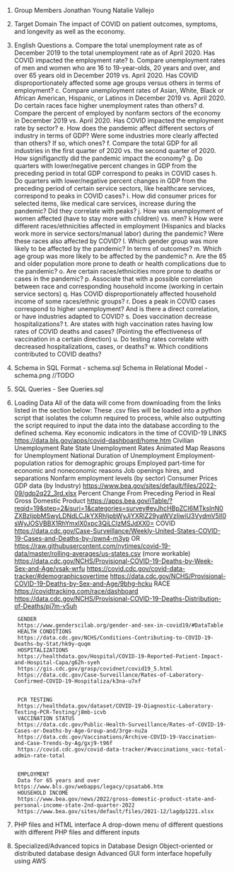 
1. Group Members
    Jonathan Young
    Natalie Vallejo

2. Target Domain 
    The impact of COVID on patient outcomes, symptoms, and longevity as well as the economy. 

3. English Questions
    a. Compare the total unemployment rate as of December 2019 to the total unemployment rate as of April 2020. Has COVID impacted the employment rate?
    b. Compare unemployment rates of men and women who are 16 to 19-year-olds, 20 years and over, and over 65 years old in December 2019 vs. April 2020. Has COVID disproportionately affected some age groups versus others in terms of employment? 
    c. Compare unemployment rates of Asian, White, Black or African American, Hispanic, or Latinos in December 2019 vs. April 2020. Do certain races face higher unemployment rates than others?
    d. Compare the percent of employed by nonfarm sectors of the economy in  December 2019 vs. April 2020. Has COVID impacted the employment rate by sector?
    e. How does the pandemic affect different sectors of industry in terms of GDP? Were some industries more clearly affected than others? If so, which ones?
    f. Compare the total GDP for all industries in the first quarter of 2020 vs. the second quarter of 2020. How signifiganctly did the pandemic impact the economy?
    g. Do quarters with lower/negative percent changes in GDP from the preceding period in total GDP correspond to peaks in COVID cases
    h. Do quarters with lower/negative percent changes in GDP from the preceding period of certain service sectors, like healthcare services, correspond to peaks in COVID cases?
    i. How did consumer prices for selected items, like medical care services, increase during the pandemic? Did they correlate with peaks? 
    j. How was unemployment of women affected (have to stay more with children) vs. men?
    k How were different races/ethnicities affected in employment (Hispanics and blacks work more in service sectors/manual labor) during the pandemic? Were these races also affected by COVID?
    l. Which gender group was more likely to be affected by the pandemic? In terms of outcomes?
    m. Which age group was more likely to be affected by the pandemic? 
    n. Are the 65 and older population more prone to death or health complications due to the pandemic? 
    o. Are certain races/ethnicities more prone to deaths or cases in the pandemic?
    p. Associate that with a possible correlation between race and corresponding household income (working in certain service sectors)
    q. Has COVID disproportionately affected household income of some races/ethnic groups?
    r. Does a peak in COVID cases correspond to higher unemployment? And is there a direct correlation, or have industries adapted to COVID? 
    s. Does vaccination decrease hospitalizations? 
    t. Are states with high vaccination rates having low rates of COVID deaths and cases? (Pointing the effectiveness of vaccination in a certain direction) 
    u. Do testing rates correlate with decreased hospitalizations, cases, or deaths?
    w. Which conditions contributed to COVID deaths?

4. Schema in SQL Format - schema.sql
   Schema in Relational Model - schema.png //TODO

5. SQL Queries - See Queries.sql

6. Loading Data 
    All of the data will come from downloading from the links listed in the section below:
    These .csv files will be loaded into a python script that isolates the column required to process, while also outputting the script required to input the data into the database according to the defined schema. 
    Key economic indicators in the time of COVID-19
    LINKS 
        https://data.bls.gov/apps/covid-dashboard/home.htm
        Civilian Unemployment Rate
        State Unemployment Rates Animated Map
        Reasons for Unemployment
        National Duration of Unemployment
        Employment-population ratios for demographic groups
        Employed part-time for economic and noneconomic reasons
        Job openings hires, and separations
        Nonfarm employment levels (by sector)
        Consumer Prices
        GDP data (by Industry)
        https://www.bea.gov/sites/default/files/2022-09/gdp2q22_3rd.xlsx
        Percent Change From Preceding Period in Real Gross Domestic Product
        https://apps.bea.gov/iTable/?reqid=19&step=2&isuri=1&categories=survey#eyJhcHBpZCI6MTksInN0ZXBzIjpbMSwyLDNdLCJkYXRhIjpbWyJjYXRlZ29yaWVzIiwiU3VydmV5Il0sWyJOSVBBX1RhYmxlX0xpc3QiLCIzMSJdXX0=
        COVID
        https://data.cdc.gov/Case-Surveillance/Weekly-United-States-COVID-19-Cases-and-Deaths-by-/pwn4-m3yp OR https://raw.githubusercontent.com/nytimes/covid-19-data/master/rolling-averages/us-states.csv (more workable)
        https://data.cdc.gov/NCHS/Provisional-COVID-19-Deaths-by-Week-Sex-and-Age/vsak-wrfu
        https://covid.cdc.gov/covid-data-tracker/#demographicsovertime
        https://data.cdc.gov/NCHS/Provisional-COVID-19-Deaths-by-Sex-and-Age/9bhg-hcku
        RACE
        https://covidtracking.com/race/dashboard
        https://data.cdc.gov/NCHS/Provisional-COVID-19-Deaths-Distribution-of-Deaths/pj7m-y5uh

        GENDER
        https://www.genderscilab.org/gender-and-sex-in-covid19/#DataTable
        HEALTH CONDITIONS
        https://data.cdc.gov/NCHS/Conditions-Contributing-to-COVID-19-Deaths-by-Stat/hk9y-quqm
        HOSPITALIZATIONS
        https://healthdata.gov/Hospital/COVID-19-Reported-Patient-Impact-and-Hospital-Capa/g62h-syeh
        https://gis.cdc.gov/grasp/covidnet/covid19_5.html
        https://data.cdc.gov/Case-Surveillance/Rates-of-Laboratory-Confirmed-COVID-19-Hospitaliza/k3na-u7xf


        PCR TESTING
        https://healthdata.gov/dataset/COVID-19-Diagnostic-Laboratory-Testing-PCR-Testing/j8mb-icvb
        VACCINATION STATUS 
        https://data.cdc.gov/Public-Health-Surveillance/Rates-of-COVID-19-Cases-or-Deaths-by-Age-Group-and/3rge-nu2a
        https://data.cdc.gov/Vaccinations/Archive-COVID-19-Vaccination-and-Case-Trends-by-Ag/gxj9-t96f
        https://covid.cdc.gov/covid-data-tracker/#vaccinations_vacc-total-admin-rate-total


        EMPLOYMENT 
        Data for 65 years and over https://www.bls.gov/webapps/legacy/cpsatab6.htm
        HOUSEHOLD INCOME
        https://www.bea.gov/news/2022/gross-domestic-product-state-and-personal-income-state-2nd-quarter-2022
        https://www.bea.gov/sites/default/files/2021-12/lagdp1221.xlsx


7.  PHP files and HTML interface
    A drop-down menu of different questions with different PHP files and different inputs

8. Specialized/Advanced topics in Database Design 
    Object-oriented or distributed database design
    Advanced GUI form interface hopefully using AWS
